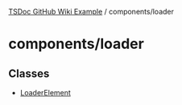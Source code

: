 [TSDoc GitHub Wiki Example](../wiki/modules) / components/loader

# components/loader

## Classes

- [LoaderElement](../wiki/components.loader.Class.LoaderElement)
